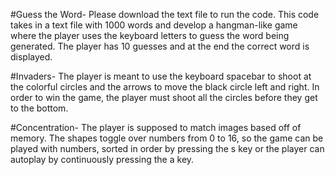 #Guess the Word-
  Please download the text file to run the code.
  This code takes in a text file with 1000 words and develop a hangman-like game where the player uses the keyboard letters to guess the word being generated. The     player has 10 guesses and at the end the correct word is displayed.
 
#Invaders-
  The player is meant to use the keyboard spacebar to shoot at the colorful circles and the arrows to move the black circle left and right. In order to win the       game, the player must shoot all the circles before they get to the bottom.
  
#Concentration-
  The player is supposed to match images based off of memory. The shapes toggle over numbers from 0 to 16, so the game can be played with numbers, sorted in order     by pressing the s key or the player can autoplay by continuously pressing the a key.
